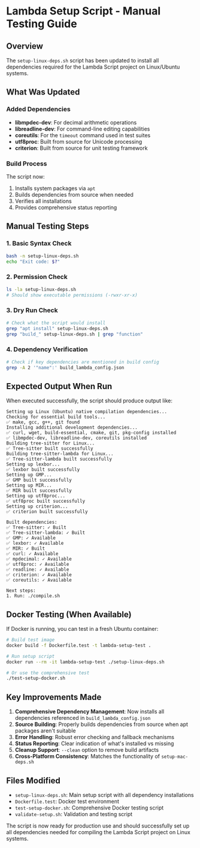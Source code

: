 # Lambda Setup Script - Manual Testing Guide

## Overview
The `setup-linux-deps.sh` script has been updated to install all dependencies required for the Lambda Script project on Linux/Ubuntu systems.

## What Was Updated

### Added Dependencies
- **libmpdec-dev**: For decimal arithmetic operations
- **libreadline-dev**: For command-line editing capabilities
- **coreutils**: For the `timeout` command used in test suites
- **utf8proc**: Built from source for Unicode processing
- **criterion**: Built from source for unit testing framework

### Build Process
The script now:
1. Installs system packages via `apt`
2. Builds dependencies from source when needed
3. Verifies all installations
4. Provides comprehensive status reporting

## Manual Testing Steps

### 1. Basic Syntax Check
```bash
bash -n setup-linux-deps.sh
echo "Exit code: $?"
```

### 2. Permission Check
```bash
ls -la setup-linux-deps.sh
# Should show executable permissions (-rwxr-xr-x)
```

### 3. Dry Run Check
```bash
# Check what the script would install
grep "apt install" setup-linux-deps.sh
grep "build_" setup-linux-deps.sh | grep "function"
```

### 4. Dependency Verification
```bash
# Check if key dependencies are mentioned in build config
grep -A 2 '"name":' build_lambda_config.json
```

## Expected Output When Run

When executed successfully, the script should produce output like:

```
Setting up Linux (Ubuntu) native compilation dependencies...
Checking for essential build tools...
✅ make, gcc, g++, git found
Installing additional development dependencies...
✅ curl, wget, build-essential, cmake, git, pkg-config installed
✅ libmpdec-dev, libreadline-dev, coreutils installed
Building tree-sitter for Linux...
✅ Tree-sitter built successfully
Building tree-sitter-lambda for Linux...
✅ Tree-sitter-lambda built successfully
Setting up lexbor...
✅ lexbor built successfully
Setting up GMP...
✅ GMP built successfully
Setting up MIR...
✅ MIR built successfully
Setting up utf8proc...
✅ utf8proc built successfully
Setting up criterion...
✅ criterion built successfully

Built dependencies:
✅ Tree-sitter: ✓ Built
✅ Tree-sitter-lambda: ✓ Built
✅ GMP: ✓ Available
✅ lexbor: ✓ Available
✅ MIR: ✓ Built
✅ curl: ✓ Available
✅ mpdecimal: ✓ Available
✅ utf8proc: ✓ Available
✅ readline: ✓ Available
✅ criterion: ✓ Available
✅ coreutils: ✓ Available

Next steps:
1. Run: ./compile.sh
```

## Docker Testing (When Available)

If Docker is running, you can test in a fresh Ubuntu container:

```bash
# Build test image
docker build -f Dockerfile.test -t lambda-setup-test .

# Run setup script
docker run --rm -it lambda-setup-test ./setup-linux-deps.sh

# Or use the comprehensive test
./test-setup-docker.sh
```

## Key Improvements Made

1. **Comprehensive Dependency Management**: Now installs all dependencies referenced in `build_lambda_config.json`
2. **Source Building**: Properly builds dependencies from source when apt packages aren't suitable
3. **Error Handling**: Robust error checking and fallback mechanisms
4. **Status Reporting**: Clear indication of what's installed vs missing
5. **Cleanup Support**: `--clean` option to remove build artifacts
6. **Cross-Platform Consistency**: Matches the functionality of `setup-mac-deps.sh`

## Files Modified

- `setup-linux-deps.sh`: Main setup script with all dependency installations
- `Dockerfile.test`: Docker test environment
- `test-setup-docker.sh`: Comprehensive Docker testing script
- `validate-setup.sh`: Validation and testing script

The script is now ready for production use and should successfully set up all dependencies needed for compiling the Lambda Script project on Linux systems.
